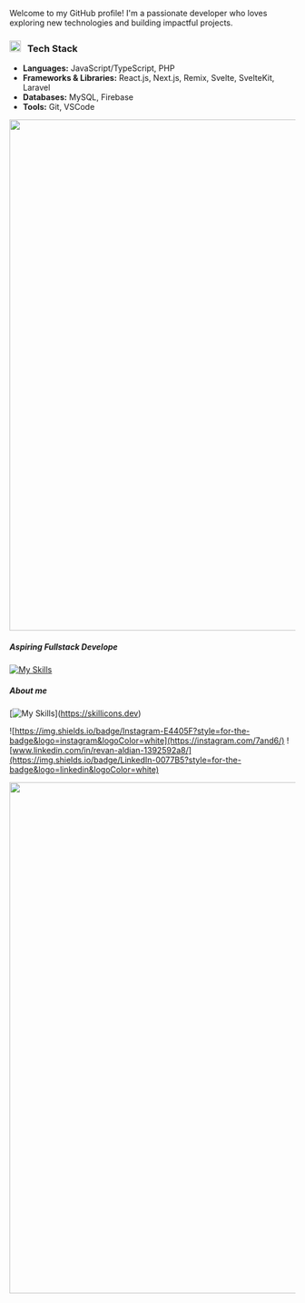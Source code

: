Welcome to my GitHub profile! I'm a passionate developer who loves exploring new technologies and building impactful projects.

### <img src="https://user-images.githubusercontent.com/74038190/216120974-24a76b31-7f39-41f1-a38f-b3c1377cc612.png" alt="Teacup Without Handle" width="20" /> &nbsp; Tech Stack

- **Languages:** JavaScript/TypeScript, PHP
- **Frameworks & Libraries:** React.js, Next.js, Remix, Svelte, SvelteKit, Laravel
- **Databases:** MySQL, Firebase
- **Tools:** Git, VSCode

<img src="https://user-images.githubusercontent.com/74038190/212284115-f47cd8ff-2ffb-4b04-b5bf-4d1c14c0247f.gif" width="900">

##### Aspiring Fullstack Develope


[![My Skills](https://skillicons.dev/icons?i=html,css,nodejs,github,java,php,powershell,py,vscode,powershell,figma&theme=light)](https://skillicons.dev)


##### About me

[![[My Skills](https://instagram.com/7and6)](https://skillicons.dev/icons?i=java,kotlin,nodejs,figma&theme=light)](https://skillicons.dev)

![https://img.shields.io/badge/Instagram-E4405F?style=for-the-badge&logo=instagram&logoColor=white](https://instagram.com/7and6/) ![www.linkedin.com/in/revan-aldian-1392592a8/](https://img.shields.io/badge/LinkedIn-0077B5?style=for-the-badge&logo=linkedin&logoColor=white)


<img src="https://user-images.githubusercontent.com/74038190/212284115-f47cd8ff-2ffb-4b04-b5bf-4d1c14c0247f.gif" width="900">
